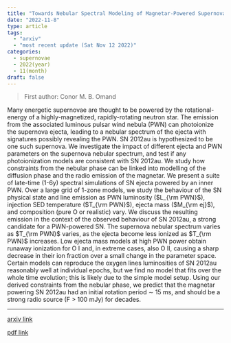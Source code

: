 ```yaml
---
title: "Towards Nebular Spectral Modeling of Magnetar-Powered Supernovae"
date: "2022-11-8"
type: article
tags:
  - "arxiv"
  - "most recent update (Sat Nov 12 2022)"
categories:
  - supernovae
  - 2022(year)
  - 11(month)
draft: false
---
```


> First author: Conor M. B. Omand

 Many energetic supernovae are thought to be powered by the rotational-energy
of a highly-magnetized, rapidly-rotating neutron star. The emission from the
associated luminous pulsar wind nebula (PWN) can photoionize the supernova
ejecta, leading to a nebular spectrum of the ejecta with signatures possibly
revealing the PWN. SN 2012au is hypothesized to be one such supernova. We
investigate the impact of different ejecta and PWN parameters on the supernova
nebular spectrum, and test if any photoionization models are consistent with SN
2012au. We study how constraints from the nebular phase can be linked into
modelling of the diffusion phase and the radio emission of the magnetar. We
present a suite of late-time (1-6y) spectral simulations of SN ejecta powered
by an inner PWN. Over a large grid of 1-zone models, we study the behaviour of
the SN physical state and line emission as PWN luminosity ($L_{\rm PWN}$),
injection SED temperature ($T_{\rm PWN}$), ejecta mass ($M_{\rm ej}$), and
composition (pure O or realistic) vary. We discuss the resulting emission in
the context of the observed behaviour of SN 2012au, a strong candidate for a
PWN-powered SN. The supernova nebular spectrum varies as $T_{\rm PWN}$ varies,
as the ejecta become less ionized as $T_{\rm PWN}$ increases. Low ejecta mass
models at high PWN power obtain runaway ionization for O I and, in extreme
cases, also O II, causing a sharp decrease in their ion fraction over a small
change in the parameter space. Certain models can reproduce the oxygen lines
luminosities of SN 2012au reasonably well at individual epochs, but we find no
model that fits over the whole time evolution; this is likely due to the simple
model setup. Using our derived constraints from the nebular phase, we predict
that the magnetar powering SN 2012au had an initial rotation period $\sim$ 15
ms, and should be a strong radio source (F > 100 mJy) for decades.

---
[arxiv link](http://arxiv.org/abs/2211.04502v1)

[pdf link](http://arxiv.org/pdf/2211.04502v1)